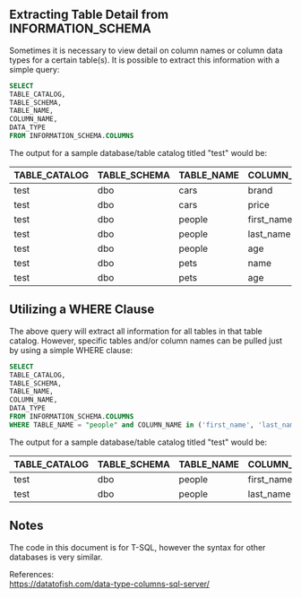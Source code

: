 ## Extracting Table Detail from INFORMATION_SCHEMA

Sometimes it is necessary to view detail on column names or column data types for a certain table(s). It is possible to extract this information with a simple query:

```sql
SELECT 
TABLE_CATALOG,
TABLE_SCHEMA,
TABLE_NAME, 
COLUMN_NAME, 
DATA_TYPE 
FROM INFORMATION_SCHEMA.COLUMNS
```
The output for a sample database/table catalog titled "test" would be:

|   TABLE_CATALOG   | TABLE_SCHEMA | TABLE_NAME | COLUMN_NAME | DATA_TYPE |
| ----------------- | ------------ | ---------- | ----------- | --------- |
| test    | dbo    | cars      | brand      | nvarchar |
| test    | dbo    | cars      | price      | int      |
| test    | dbo    | people    | first_name | nvarchar |
| test    | dbo    | people    | last_name  | nvarchar |
| test    | dbo    | people    | age        | int      |
| test    | dbo    | pets      | name       | nvarchar |
| test    | dbo    | pets      | age        | int      |

## Utilizing a WHERE Clause

The above query will extract all information for all tables in that table catalog. However, specific tables and/or column names can be pulled just by using a simple WHERE clause:

```sql
SELECT 
TABLE_CATALOG,
TABLE_SCHEMA,
TABLE_NAME, 
COLUMN_NAME, 
DATA_TYPE 
FROM INFORMATION_SCHEMA.COLUMNS
WHERE TABLE_NAME = "people" and COLUMN_NAME in ('first_name', 'last_name')
```
The output for a sample database/table catalog titled "test" would be:

|   TABLE_CATALOG   | TABLE_SCHEMA | TABLE_NAME | COLUMN_NAME | DATA_TYPE |
| ----------------- | ------------ | ---------- | ----------- | --------- |
| test    | dbo    | people    | first_name | nvarchar |
| test    | dbo    | people    | last_name  | nvarchar |

## Notes

The code in this document is for T-SQL, however the syntax for other databases is very similar.

References:
<br>https://datatofish.com/data-type-columns-sql-server/
